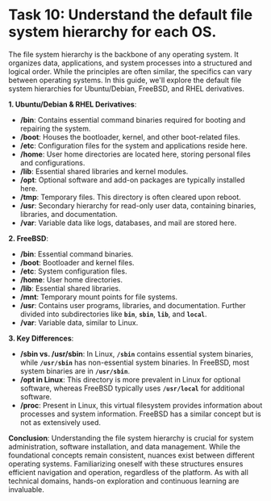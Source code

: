 # Task 10: Understand the default file system hierarchy for each OS.

The file system hierarchy is the backbone of any operating system. It organizes data, applications, and system processes into a structured and logical order. While the principles are often similar, the specifics can vary between operating systems. In this guide, we'll explore the default file system hierarchies for Ubuntu/Debian, FreeBSD, and RHEL derivatives.

**1. Ubuntu/Debian & RHEL Derivatives**:

- **/bin**: Contains essential command binaries required for booting and repairing the system.
- **/boot**: Houses the bootloader, kernel, and other boot-related files.
- **/etc**: Configuration files for the system and applications reside here.
- **/home**: User home directories are located here, storing personal files and configurations.
- **/lib**: Essential shared libraries and kernel modules.
- **/opt**: Optional software and add-on packages are typically installed here.
- **/tmp**: Temporary files. This directory is often cleared upon reboot.
- **/usr**: Secondary hierarchy for read-only user data, containing binaries, libraries, and documentation.
- **/var**: Variable data like logs, databases, and mail are stored here.

**2. FreeBSD**:

- **/bin**: Essential command binaries.
- **/boot**: Bootloader and kernel files.
- **/etc**: System configuration files.
- **/home**: User home directories.
- **/lib**: Essential shared libraries.
- **/mnt**: Temporary mount points for file systems.
- **/usr**: Contains user programs, libraries, and documentation. Further divided into subdirectories like **`bin`**, **`sbin`**, **`lib`**, and **`local`**.
- **/var**: Variable data, similar to Linux.

**3. Key Differences**:

- **/sbin vs. /usr/sbin**: In Linux, **`/sbin`** contains essential system binaries, while **`/usr/sbin`** has non-essential system binaries. In FreeBSD, most system binaries are in **`/usr/sbin`**.
- **/opt in Linux**: This directory is more prevalent in Linux for optional software, whereas FreeBSD typically uses **`/usr/local`** for additional software.
- **/proc**: Present in Linux, this virtual filesystem provides information about processes and system information. FreeBSD has a similar concept but is not as extensively used.

**Conclusion**:
Understanding the file system hierarchy is crucial for system administration, software installation, and data management. While the foundational concepts remain consistent, nuances exist between different operating systems. Familiarizing oneself with these structures ensures efficient navigation and operation, regardless of the platform. As with all technical domains, hands-on exploration and continuous learning are invaluable.